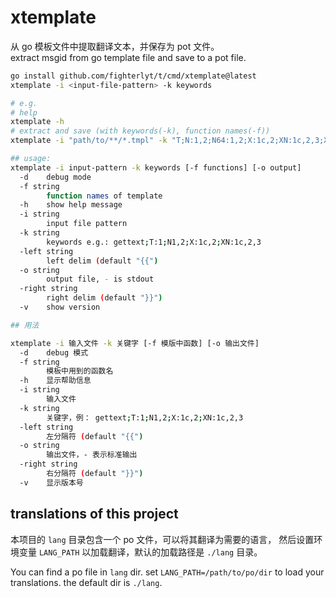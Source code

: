 # xtemplate
从 go 模板文件中提取翻译文本，并保存为 pot 文件。  
extract msgid from go template file and save to a pot file.


```bash
go install github.com/fighterlyt/t/cmd/xtemplate@latest
xtemplate -i <input-file-pattern> -k keywords

# e.g.
# help
xtemplate -h
# extract and save (with keywords(-k), function names(-f))
xtemplate -i "path/to/**/*.tmpl" -k "T;N:1,2;N64:1,2;X:1c,2;XN:1c,2,3;XN64:1c,2,3" -f FunName,Fun2 -o path/to/save/name.pot
```


```bash
## usage:
xtemplate -i input-pattern -k keywords [-f functions] [-o output]
  -d    debug mode
  -f string
        function names of template
  -h    show help message
  -i string
        input file pattern
  -k string
        keywords e.g.: gettext;T:1;N1,2;X:1c,2;XN:1c,2,3
  -left string
        left delim (default "{{")
  -o string
        output file, - is stdout
  -right string
        right delim (default "}}")
  -v    show version

## 用法

xtemplate -i 输入文件 -k 关键字 [-f 模版中函数] [-o 输出文件]
  -d    debug 模式
  -f string
        模板中用到的函数名
  -h    显示帮助信息
  -i string
        输入文件
  -k string
        关键字，例： gettext;T:1;N1,2;X:1c,2;XN:1c,2,3
  -left string
        左分隔符 (default "{{")
  -o string
        输出文件，- 表示标准输出
  -right string
        右分隔符 (default "}}")
  -v    显示版本号
```

## translations of this project
本项目的 `lang` 目录包含一个 po 文件，可以将其翻译为需要的语言，
然后设置环境变量 `LANG_PATH` 以加载翻译，默认的加载路径是 `./lang` 目录。

You can find a po file in `lang` dir.
set `LANG_PATH=/path/to/po/dir` to load your translations.
the default dir is `./lang`.